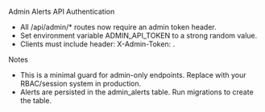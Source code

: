 Admin Alerts API Authentication

- All /api/admin/* routes now require an admin token header.
- Set environment variable ADMIN_API_TOKEN to a strong random value.
- Clients must include header: X-Admin-Token: <token>.

Notes
- This is a minimal guard for admin-only endpoints. Replace with your RBAC/session system in production.
- Alerts are persisted in the admin_alerts table. Run migrations to create the table.
